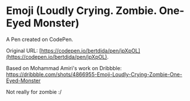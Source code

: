 # Emoji (Loudly Crying. Zombie. One-Eyed Monster)

A Pen created on CodePen.

Original URL: [https://codepen.io/bertdida/pen/jpXpOL](https://codepen.io/bertdida/pen/jpXpOL).

Based on Mohammad Amiri's work on Dribbble:  https://dribbble.com/shots/4866955-Emoji-Loudly-Crying-Zombie-One-Eyed-Monster

Not really for zombie :/